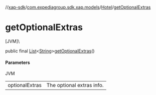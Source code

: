 //[xap-sdk](../../../index.md)/[com.expediagroup.sdk.xap.models](../index.md)/[Hotel](index.md)/[getOptionalExtras](get-optional-extras.md)

# getOptionalExtras

[JVM]\

public final [List](https://docs.oracle.com/javase/8/docs/api/java/util/List.html)&lt;[String](https://docs.oracle.com/javase/8/docs/api/java/lang/String.html)&gt;[getOptionalExtras](get-optional-extras.md)()

#### Parameters

JVM

| | |
|---|---|
| optionalExtras | The optional extras info. |
